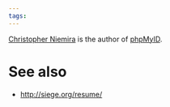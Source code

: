```yaml
---
tags: 
---
```


[Christopher Niemira](/wiki/Christopher_Niemira) is the author of [phpMyID](/wiki/phpMyID).

# See also

-   <http://siege.org/resume/>

